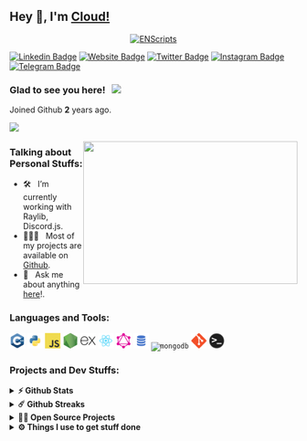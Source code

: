 
## Hey 👋, I'm [Cloud!](https://github.com/cloud-nl/)
<p align="center">
    <a href="https://discord.com/users/822065286109724743">
        <img title="ENScripts" alt="ENScripts" src="https://discord.c99.nl/widget/theme-5/668193276846931988.png"/>
    </a>
</p>

[![Linkedin Badge](https://img.shields.io/badge/-LinkedIn-0e76a8?style=flat-square&logo=Linkedin&logoColor=white)](https://linkedin.com/in/cloud-nl)
[![Website Badge](https://img.shields.io/badge/Website-3b5998?style=flat-square&logo=google-chrome&logoColor=white)](https://cloud-nl.github.io/)
[![Twitter Badge](https://img.shields.io/badge/-Twitter-00acee?style=flat-square&logo=Twitter&logoColor=white)](https://twitter.com/cloud-nl)
[![Instagram Badge](https://img.shields.io/badge/-Instagram-e4405f?style=flat-square&logo=Instagram&logoColor=white)](https://instagram.com/cloud-nl/)
[![Telegram Badge](https://img.shields.io/badge/-Telegram-0088cc?style=flat-square&logo=Telegram&logoColor=white)](https://t.me/cloud-nl)

### Glad to see you here! &nbsp; ![](https://visitor-badge.glitch.me/badge?page_id=cloud-nl.cloud-nl&style=flat-square&color=0088cc)

Joined Github **2** years ago.

[![](https://gitwar.herokuapp.com/badge?username=cloud-nl&label=Gitwar%20Profile%20Score&style=for-the-badge&color=0088cc)](https://gitwar.herokuapp.com/)

<img align="right" height="250" width="375" alt="" src="https://raw.githubusercontent.com/cloud-nl/cloud-nl/master/gifs/coder.gif" />

### Talking about Personal Stuffs:

- 🛠 &nbsp; I’m currently working with Raylib, Discord.js.
- 👨🏻‍💻 &nbsp; Most of my projects are available on [Github](https://github.com/cloud-nl).
- 💬 &nbsp; Ask me about anything [here](https://github.com/cloud-nl/cloud-nl/issues/2)!.

### Languages and Tools:

<code><img height="27" src="https://raw.githubusercontent.com/github/explore/80688e429a7d4ef2fca1e82350fe8e3517d3494d/topics/cpp/cpp.png" alt="cpp"></code>
<code><img height="27" src="https://raw.githubusercontent.com/github/explore/80688e429a7d4ef2fca1e82350fe8e3517d3494d/topics/python/python.png" alt="python"></code>
<code><img height="27" src="https://raw.githubusercontent.com/github/explore/80688e429a7d4ef2fca1e82350fe8e3517d3494d/topics/javascript/javascript.png" alt="javascript"></code>
<code><img height="27" src="https://raw.githubusercontent.com/github/explore/80688e429a7d4ef2fca1e82350fe8e3517d3494d/topics/nodejs/nodejs.png" alt="nodejs"></code>
<code><img height="27" src="https://raw.githubusercontent.com/devicons/devicon/master/icons/express/express-original.svg" alt="expressjs"></code>
<code><img height="27" src="https://raw.githubusercontent.com/github/explore/80688e429a7d4ef2fca1e82350fe8e3517d3494d/topics/react/react.png" alt="react"></code>
<code><img height="27" src="https://raw.githubusercontent.com/github/explore/80688e429a7d4ef2fca1e82350fe8e3517d3494d/topics/graphql/graphql.png" alt="graphql"></code>
<code><img height="27" src="https://raw.githubusercontent.com/github/explore/80688e429a7d4ef2fca1e82350fe8e3517d3494d/topics/sql/sql.png" alt="sql"></code>
<code><img height="27" src="https://encrypted-tbn0.gstatic.com/images?q=tbn%3AANd9GcSTTzPAw-55ssm1Im594xYZ9eRQu2JylrkYLg&usqp=CAU" alt="mongodb"></code>
<code><img height="27" src="https://raw.githubusercontent.com/devicons/devicon/master/icons/git/git-original.svg" alt="git"></code>
<code><img height="27" src="https://raw.githubusercontent.com/github/explore/80688e429a7d4ef2fca1e82350fe8e3517d3494d/topics/terminal/terminal.png" alt="terminal"></code>

<!--
<code><img height="25" src="https://raw.githubusercontent.com/github/explore/80688e429a7d4ef2fca1e82350fe8e3517d3494d/topics/sass/sass.png" alt="sass"></code>
-->

### Projects and Dev Stuffs:

<details>	
  <summary><b>⚡ Github Stats</b></summary>

  <br />
  <img height="180em" src="https://github-readme-stats.vercel.app/api?username=cloud-nl&show_icons=true&hide_border=true&&count_private=true&include_all_commits=true" />
  <img height="180em" src="https://github-readme-stats.vercel.app/api/top-langs/?username=cloud-nl&exclude_repo=KNN-Image-Classification&show_icons=true&hide_border=true&layout=compact&langs_count=8"/>
</details>

<details>	
  <summary><b>☄️ Github Streaks</b></summary>

  <br />
  <img height="180em" src="https://github-readme-streak-stats.herokuapp.com/?user=cloud-nl&hide_border=true" />
</details>

<details>
  <summary><b>🧑‍🚀 Open Source Projects</b></summary>

  <br />
  <table>
    <thead align="center">
      <tr border: none;>
        <td><b>💻 Projects</b></td>
        <td><b>🌟 Stars</b></td>
        <td><b>🍴 Forks</b></td>
        <td><b>🐛 Issues</b></td>
        <td><b>🔔 Pull Requests</b></td>
        <td><b>👨‍💻 Language</b></td>
      </tr>
    </thead>
    <tbody>
      <tr>
	      <td><a href="https://github.com/cloud-nl/Gitwar"><b>🚀 Gitwar</b></a></td>
        <td><img alt="Stars" src="https://img.shields.io/github/stars/cloud-nl/Gitwar?style=flat-square&labelColor=343b41"/></td>
        <td><img alt="Forks" src="https://img.shields.io/github/forks/cloud-nl/Gitwar?style=flat-square&labelColor=343b41"/></td>
        <td><img alt="Issues" src="https://img.shields.io/github/issues/cloud-nl/Gitwar?style=flat-square"/></td>
        <td><img alt="Pull Requests" src="https://img.shields.io/github/issues-pr/cloud-nl/Gitwar?style=flat-square"/></td>
        <td><img alt="Language" src="https://img.shields.io/github/languages/top/cloud-nl/Gitwar?style=flat-square"/></td>
      </tr>
      <tr>
	      <td><a href="https://github.com/cloud-nl/Gold-Jam"><b>🪙 Gold Jam</b></a></td>
        <td><img alt="Stars" src="https://img.shields.io/github/stars/cloud-nl/TradeByte?style=flat-square&labelColor=343b41"/></td>
        <td><img alt="Forks" src="https://img.shields.io/github/forks/cloud-nl/TradeByte?style=flat-square&labelColor=343b41"/></td>
        <td><img alt="Issues" src="https://img.shields.io/github/issues/cloud-nl/TradeByte?style=flat-square"/></td>
        <td><img alt="Pull Requests" src="https://img.shields.io/github/issues-pr/cloud-nl/TradeByte?style=flat-square"/></td>
        <td><img alt="Language" src="https://img.shields.io/github/languages/top/cloud-nl/Gold-Jam?label=javascript&style=flat-square"/></td>
      </tr>
    </tbody>
  </table>
  <br />
</details>
 
<details>	
  <br />
  <summary><b>⚙️ Things I use to get stuff done</b></summary>
  	<ul>
  	    <li><b>OS:</b> Windows 11</li>
  	    <li><b>Browser: </b> Google Chrome</li>
	    <li><b>Code Editor:</b> Visual Studio Code</li>
	    <br />
	⚛️ Checkout My VSCode Configrations <a href="https://gist.github.com/cloud-nl/039b1dc5a7cdcb007ab3691814d53130">Here</a>.
	</ul>	
</details>

#
